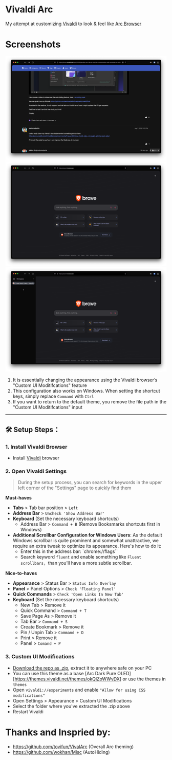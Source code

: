 # Vivaldi Arc

My attempt at customizing [Vivaldi](https://vivaldi.com) to look &amp; feel like [Arc Browser](https://arc.net)

# Screenshots

![1](https://github.com/monkedevlife/vivaldi-arc/blob/main/screenshots/1.png)
![2](https://github.com/monkedevlife/vivaldi-arc/blob/main/screenshots/2.png)
![3](https://github.com/monkedevlife/vivaldi-arc/blob/main/screenshots/3.png)

1. It is essentially changing the appearance using the Vivaldi browser’s "Custom UI Moditifcations" feature
2. This configuration also works on Windows. When setting the shortcut keys, simply replace `Command` with `Ctrl`
3. If you want to return to the default theme, you remove the file path in the "Custom UI Moditifcations" input

---

## 🛠️ Setup Steps：

### 1. Install Vivaldi Browser

- Install [Vivaldi](https://vivaldi.com) browser

### 2. Open Vivaldi Settings

> During the setup process, you can search for keywords in the upper left corner of the "Settings" page to quickly find them

**Must-haves**

- **Tabs** > Tab bar position > `Left`
- **Address Bar** > `Uncheck 'Show Address Bar'`
- **Keyboard** (Set the necessary keyboard shortcuts)
  - Address Bar > `Command + B` (Remove Booksmarks shortcuts first in Windows)
- **Additional Scrollbar Configuration for Windows Users**: As the default Windows scrollbar is quite prominent and somewhat unattractive, we require an extra tweak to optimize its appearance. Here's how to do it:
  - Enter this in the address bar: `chrome://flags``
  - Search keyword `fluent` and enable something like `Fluent scrollbars`，than you'll have a more subtle scrollbar.

**Nice-to-haves**

- **Appearance** > Status Bar > `Status Info Overlay`
- **Panel** > Panel Options > `Check 'Floating Panel'`
- **Quick Commands** > `Check 'Open Links In New Tab'`
- **Keyboard** (Set the necessary keyboard shortcuts)
  - New Tab > Remove it
  - Quick Command > `Command + T`
  - Save Page As > Remove it
  - Tab Bar > `Command + S`
  - Create Bookmark > Remove it
  - Pin / Unpin Tab > `Command + D`
  - Print > Remove it
  - Panel > `Comand + P`

### 3. Custom UI Modifications

- [Download the repo as .zip](https://github.com/monkedevlife/vivaldi-arc), extract it to anywhere safe on your PC
- You can use this theme as a base [Arc Dark Pure OLED][https://themes.vivaldi.net/themes/okQlZoWWvDX] or use the themes in `themes`
- Open `vivaldi://experiments` and enable `"Allow for using CSS modifications"`
- Open Settings > Appearance > Custom UI Modifications
- Select the folder where you've extracted the .zip above
- Restart Vivaldi

# Thanks and Inspried by:

- https://github.com/tovifun/VivalArc (Overall Arc theming)
- https://github.com/wokhan/Misc (AutoHiding)
